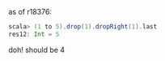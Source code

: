 as of r18376:
```scala
scala> (1 to 5).drop(1).dropRight(1).last 
res12: Int = 5
```
doh! should be 4
